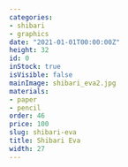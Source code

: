 ```yaml
---
categories:
- shibari
- graphics
date: "2021-01-01T00:00:00Z"
height: 32
id: 0
inStock: true
isVisible: false
mainImage: shibari_eva2.jpg
materials:
- paper
- pencil
order: 46
price: 100
slug: shibari-eva
title: Shibari Eva
width: 27
---
```


